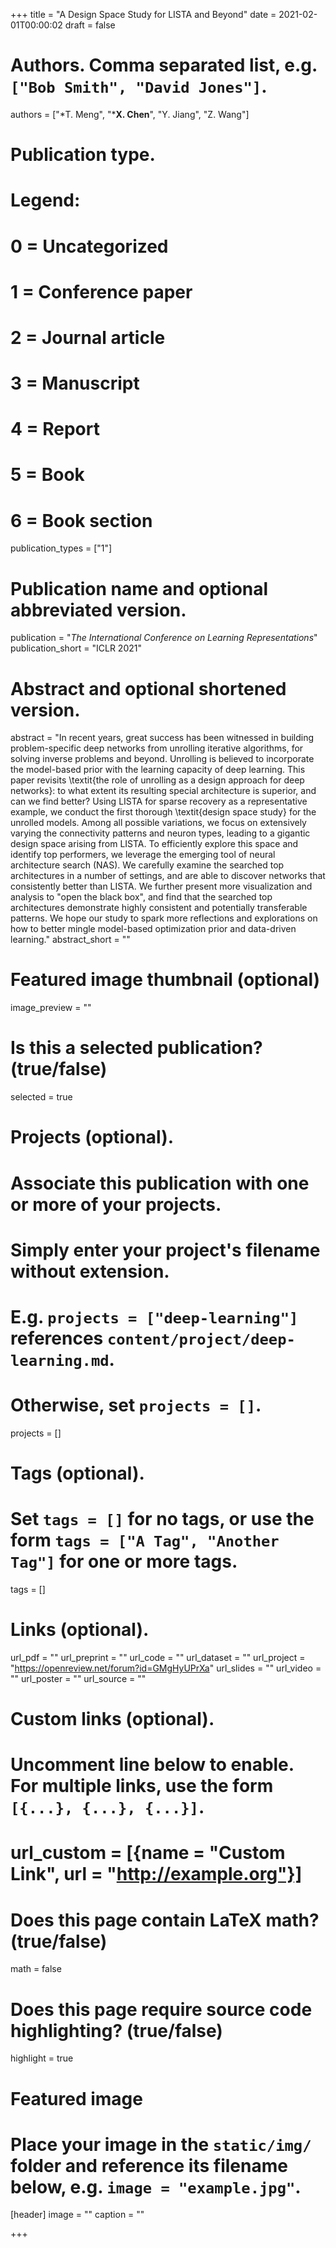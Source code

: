 +++
title = "A Design Space Study for LISTA and Beyond"
date = 2021-02-01T00:00:02
draft = false

# Authors. Comma separated list, e.g. `["Bob Smith", "David Jones"]`.
authors = ["*T. Meng", "***X. Chen**", "Y. Jiang", "Z. Wang"]
# Publication type.
# Legend:
# 0 = Uncategorized
# 1 = Conference paper
# 2 = Journal article
# 3 = Manuscript
# 4 = Report
# 5 = Book
# 6 = Book section
publication_types = ["1"]

# Publication name and optional abbreviated version.
publication = "*The International Conference on Learning Representations*"
publication_short = "ICLR 2021"

# Abstract and optional shortened version.
abstract = "In recent years, great success has been witnessed in building problem-specific deep networks from unrolling iterative algorithms, for solving inverse problems and beyond. Unrolling is believed to incorporate the model-based prior with the learning capacity of deep learning. This paper revisits \textit{the role of unrolling as a design approach for deep networks}: to what extent its resulting special architecture is superior, and can we find better? Using LISTA for sparse recovery as a representative example, we conduct the first thorough \textit{design space study} for the unrolled models.  Among all possible variations, we focus on extensively varying the connectivity patterns and neuron types, leading to a gigantic design space arising from LISTA. To efficiently explore this space and identify top performers, we leverage the emerging tool of neural architecture search (NAS). We carefully examine the searched top architectures in a number of settings, and are able to discover networks that consistently better than LISTA. We further present more visualization and analysis to \"open the black box\", and find that the searched top architectures demonstrate highly consistent and potentially transferable patterns. We hope our study to spark more reflections and explorations on how to better mingle model-based optimization prior and data-driven learning."
abstract_short = ""

# Featured image thumbnail (optional)
image_preview = ""

# Is this a selected publication? (true/false)
selected = true

# Projects (optional).
#   Associate this publication with one or more of your projects.
#   Simply enter your project's filename without extension.
#   E.g. `projects = ["deep-learning"]` references `content/project/deep-learning.md`.
#   Otherwise, set `projects = []`.
projects = []

# Tags (optional).
#   Set `tags = []` for no tags, or use the form `tags = ["A Tag", "Another Tag"]` for one or more tags.
tags = []

# Links (optional).
url_pdf = ""
url_preprint = ""
url_code = ""
url_dataset = ""
url_project = "https://openreview.net/forum?id=GMgHyUPrXa"
url_slides = ""
url_video = ""
url_poster = ""
url_source = ""

# Custom links (optional).
#   Uncomment line below to enable. For multiple links, use the form `[{...}, {...}, {...}]`.
# url_custom = [{name = "Custom Link", url = "http://example.org"}]

# Does this page contain LaTeX math? (true/false)
math = false

# Does this page require source code highlighting? (true/false)
highlight = true

# Featured image
# Place your image in the `static/img/` folder and reference its filename below, e.g. `image = "example.jpg"`.
[header]
image = ""
caption = ""

+++

